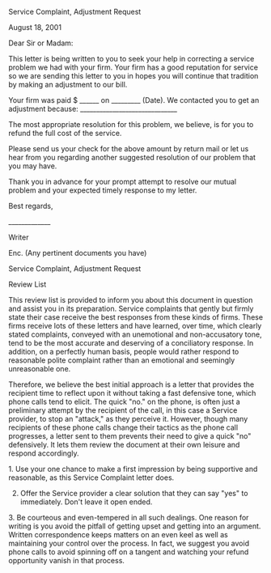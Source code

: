 Service Complaint, Adjustment Request

August 18, 2001

Dear Sir or Madam:

This letter is being written to you to seek your help in correcting a
service problem we had with your firm. Your firm has a good reputation
for service so we are sending this letter to you in hopes you will
continue that tradition by making an adjustment to our bill.

Your firm was paid \$ \_\_\_\_\_\_ on \_\_\_\_\_\_\_\_\_ (Date). We
contacted you to get an adjustment because:
\_\_\_\_\_\_\_\_\_\_\_\_\_\_\_\_\_\_\_\_\_\_\_\_\_\_\_\_\_\_

The most appropriate resolution for this problem, we believe, is for you
to refund the full cost of the service.

Please send us your check for the above amount by return mail or let us
hear from you regarding another suggested resolution of our problem that
you may have.

Thank you in advance for your prompt attempt to resolve our mutual
problem and your expected timely response to my letter.

Best regards,

\_\_\_\_\_\_\_\_\_\_\_\_\_

Writer

Enc. (Any pertinent documents you have)

Service Complaint, Adjustment Request

Review List

This review list is provided to inform you about this document in
question and assist you in its preparation. Service complaints that
gently but firmly state their case receive the best responses from these
kinds of firms. These firms receive lots of these letters and have
learned, over time, which clearly stated complaints, conveyed with an
unemotional and non-accusatory tone, tend to be the most accurate and
deserving of a conciliatory response. In addition, on a perfectly human
basis, people would rather respond to reasonable polite complaint rather
than an emotional and seemingly unreasonable one.

Therefore, we believe the best initial approach is a letter that
provides the recipient time to reflect upon it without taking a fast
defensive tone, which phone calls tend to elicit. The quick "no." on the
phone, is often just a preliminary attempt by the recipient of the call,
in this case a Service provider, to stop an "attack," as they perceive
it. However, though many recipients of these phone calls change their
tactics as the phone call progresses, a letter sent to them prevents
their need to give a quick "no" defensively. It lets them review the
document at their own leisure and respond accordingly.

1\. Use your one chance to make a first impression by being supportive
and reasonable, as this Service Complaint letter does.

2.  Offer the Service provider a clear solution that they can say "yes"
    to immediately. Don't leave it open ended.

3\. Be courteous and even-tempered in all such dealings. One reason for
writing is you avoid the pitfall of getting upset and getting into an
argument. Written correspondence keeps matters on an even keel as well
as maintaining your control over the process. In fact, we suggest you
avoid phone calls to avoid spinning off on a tangent and watching your
refund opportunity vanish in that process.
